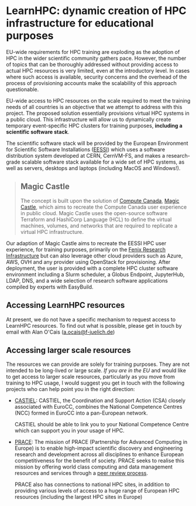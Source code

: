 # LearnHPC: dynamic creation of HPC infrastructure for educational purposes

EU-wide requirements for HPC training are exploding as the adoption of HPC in the wider
scientific community gathers pace. However, the number of topics that can be thoroughly
addressed without providing access to actual HPC resources is very limited, even at the
introductory level. In cases where such access is available, security concerns and the
overhead of the process of provisioning accounts make the scalability of this approach
questionable.

EU-wide access to HPC resources on the scale required to meet the training needs of all
countries is an objective that we attempt to address with this project. The proposed
solution essentially provisions virtual HPC systems in a public cloud. This
infrastructure will allow us to dynamically create temporary event-specific HPC clusters
for training purposes, **including a scientific software stack**.

The scientific software stack will be provided by the European Environment for
Scientific Software Installations ([EESSI](https://eessi.github.io/docs/)) which uses a
software distribution system developed at CERN, CernVM-FS, and makes a research-grade
scalable software stack available for a wide set of HPC systems, as well as servers,
desktops and laptops (including MacOS and Windows!).

> ## Magic Castle
> 
> The concept is built upon the solution of
> [Compute Canada](https://www.computecanada.ca/),
> [Magic Castle](https://github.com/ComputeCanada/magic_castle), which aims to recreate
> the Compute Canada user experience in public cloud. Magic Castle uses the open-source
> software Terraform and HashiCorp Language (HCL) to define the virtual machines,
> volumes, and networks that are required to replicate a virtual HPC infrastructure. 

Our adaption of Magic Castle aims to recreate the EESSI HPC user experience, for
training purposes, primarily on the
[Fenix Research Infrastructure](https://fenix-ri.eu/) but can also leverage other cloud
providers such as Azure, AWS, OVH and any provider using OpenStack for provisioning.
After deployment, the user is provided with a complete HPC cluster software environment
including a Slurm scheduler, a Globus Endpoint, JupyterHub, LDAP, DNS, and a wide
selection of research software applications compiled by experts with EasyBuild.

## Accessing LearnHPC resources

At present, we do not have a specific mechanism to request access to LearnHPC resources.
To find out what is possible, please get in touch by email with Alan O'Cais
([a.ocais@f-juelich.de](mailto:a.ocais@fz-juelich.de))

## Accessing larger scale resources

The resources we can provide are solely for training purposes. They are not intended to
be long-lived or large scale. *If you are in the EU* and would like to get access to
larger scale resources, particularly as you move from training to HPC usage, I would
suggest you get in touch with the following projects who can help point you in the right
direction:

* [CASTIEL](https://www.castiel-project.eu/): CASTIEL, the Coordination and Support
  Action (CSA) closely associated with EuroCC, combines the National Competence Centres
  (NCC) formed in EuroCC into a pan-European network.
  
  CASTIEL should be able to link you
  to your National Competence Centre which can support you in your usage of HPC.

* [PRACE](https://prace-ri.eu/): The mission of PRACE (Partnership for Advanced
  Computing in Europe) is to enable high-impact scientific discovery and engineering
  research and development across all disciplines to enhance European competitiveness
  for the benefit of society. PRACE seeks to realise this mission by offering world
  class computing and data management resources and services through a
  [peer review process](https://prace-ri.eu/hpc-access/project-access/project-access-the-peer-review-process/).
  
  PRACE also has connections to national HPC sites, in addition to providing various
  levels of access to a huge range of European HPC resources (including the largest HPC
  sites in Europe)
  